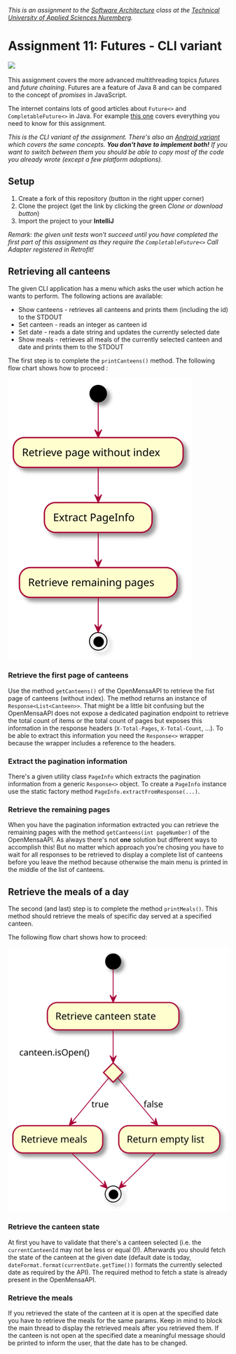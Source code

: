 _This is an assignment to the [Software Architecture](https://ohm-softa.github.io) class at the [Technical University of Applied Sciences Nuremberg](http://www.th-nuernberg.de)._

# Assignment 11: Futures - CLI variant

[![](https://travis-ci.org/hsro-inf-prg3/11-futures-cli.svg?branch=master)](https://travis-ci.org/hsro-inf-prg3/11-futures-cli)

This assignment covers the more advanced multithreading topics _futures_ and _future chaining_.
Futures are a feature of Java 8 and can be compared to the concept of _promises_ in JavaScript.

The internet contains lots of good articles about `Future<>` and `CompletableFuture<>` in Java.
For example [this one](http://www.deadcoderising.com/java8-writing-asynchronous-code-with-completablefuture/) covers everything you need to know for this assignment.

_This is the CLI variant of the assignment. There's also an [Android variant](https://github.com/hsro-inf-prg3/11-futures-android) which covers the same concepts. **You don't have to implement both!** If you want to switch between them you should be able to copy most of the code you already wrote (except a few platform adoptions)._

## Setup

1. Create a fork of this repository (button in the right upper corner)
1. Clone the project (get the link by clicking the green _Clone or download button_)
1. Import the project to your **IntelliJ**

_Remark: the given unit tests won't succeed until you have completed the first part of this assignment as they require the `CompletableFuture<>` Call Adapter registered in Retrofit!_

## Retrieving all canteens

The given CLI application has a menu which asks the user which action he wants to perform.
The following actions are available:

* Show canteens - retrieves all canteens and prints them (including the id) to the STDOUT
* Set canteen - reads an integer as canteen id
* Set date - reads a date string and updates the currently selected date
* Show meals - retrieves all meals of the currently selected canteen and date and prints them to the STDOUT

The first step is to complete the `printCanteens()` method.
The following flow chart shows how to proceed :

![Canteen retrieval](./assets/images/CanteenRetrievalFlow.svg)

### Retrieve the first page of canteens 

Use the method `getCanteens()` of the OpenMensaAPI to retrieve the fist page of canteens (without index).
The method returns an instance of `Response<List<Canteen>>`.
That might be a little bit confusing but the OpenMensaAPI does not expose a dedicated pagination endpoint to retrieve the total count of items or the total count of pages but exposes this information in the response headers (`X-Total-Pages`, `X-Total-Count`, ...).
To be able to extract this information you need the `Response<>` wrapper because the wrapper includes a reference to the headers.

### Extract the pagination information

There's a given utility class `PageInfo` which extracts the pagination information from a generic `Response<>` object. To create a `PageInfo` instance use the static factory method `PageInfo.extractFromResponse(...)`.

### Retrieve the remaining pages

When you have the pagination information extracted you can retrieve the remaining pages with the method `getCanteens(int pageNumber)` of the OpenMensaAPI.
As always there's not **one** solution but different ways to accomplish this!
But no matter which approach you're chosing you have to wait for all responses to be retrieved to display a complete list of canteens before you leave the method because otherwise the main menu is printed in the middle of the list of canteens.

## Retrieve the meals of a day

The second (and last) step is to complete the method `printMeals()`.
This method should retrieve the meals of specific day served at a specified canteen.

The following flow chart shows how to proceed:

![Meals retrieval](./assets/images/MealsRetrievalFlow.svg)

### Retrieve the canteen state

At first you have to validate that there's a canteen selected (i.e. the `currentCanteenId` may not be less or equal 0!).
Afterwards you should fetch the state of the canteen at the given date (default date is today, `dateFormat.format(currentDate.getTime())` formats the currently selected date as required by the API).
The required method to fetch a state is already present in the OpenMensaAPI.

### Retrieve the meals

If you retrieved the state of the canteen at it is open at the specified date you have to retrieve the meals for the same params.
Keep in mind to block the main thread to display the retrieved meals after you retrieved them.
If the canteen is not open at the specified date a meaningful message should be printed to inform the user, that the date has to be changed.
